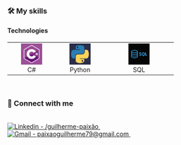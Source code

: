 
<h3>🛠 My skills</h3>
<!-- ****************** Tecnologies ****************** -->
<h4>Technologies</h4>
<table>
  <tr>
    <td align="center" width="96">
        <img src="./img/C.jpg" height="48" title="c"/>
      <br>C#
    </td>
    <td align="center" width="96">
        <img src="./img/python.jpg"  height="48" alt="Python" />
      <br>Python
    </td>
    <td align="center" width="144">
        <img src="./img/SQL.jpg" height="48" title="SQL" />
      <br>SQL
    </td>
   
  </tr>
</table><br>
<h3> 🔗 Connect with me</h3> <br>
<a href=https://www.linkedin.com/in/guilherme-paix%C3%A3o- target="_blank">
    <img height="25" src="https://img.shields.io/badge/Guilherme_Paixao-0077B5?style=flat&logo=linkedin&logoColor=white" alt="Linkedin - /guilherme-paixão"/>
</a>&ensp;&ensp;
<a href="paixaoguilherme79@gmail.com" target="_blank">
    <img height="25" src="https://img.shields.io/badge/paixaoguilherme79@gmail.com-D14836?style=flat&logo=gmail&logoColor=white" alt="Gmail - paixaoguilherme79@gmail.com"/>
</a>&ensp;&ensp;


